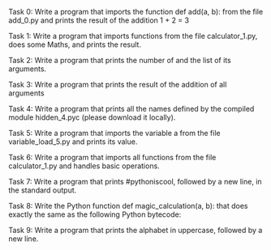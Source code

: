 Task 0: Write a program that imports the function def add(a, b): from the file add_0.py and prints the result of the addition 1 + 2 = 3

Task 1: Write a program that imports functions from the file calculator_1.py, does some Maths, and prints the result.

Task 2: Write a program that prints the number of and the list of its arguments.

Task 3: Write a program that prints the result of the addition of all arguments

Task 4: Write a program that prints all the names defined by the compiled module hidden_4.pyc (please download it locally).

Task 5: Write a program that imports the variable a from the file variable_load_5.py and prints its value.

Task 6:  Write a program that imports all functions from the file calculator_1.py and handles basic operations.

Task 7: Write a program that prints #pythoniscool, followed by a new line, in the standard output.

Task 8: Write the Python function def magic_calculation(a, b): that does exactly the same as the following Python bytecode:

Task 9: Write a program that prints the alphabet in uppercase, followed by a new line.


